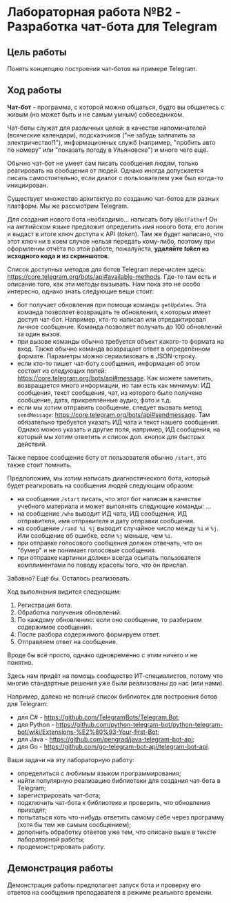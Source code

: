 # Лабораторная работа №B2 - Разработка чат-бота для Telegram

## Цель работы

Понять концепцию построения чат-ботов на примере Telegram.

## Ход работы

**Чат-бот** - программа, с которой можно общаться, будто вы общаетесь с живым (но может быть и не самым умным) собеседником.

Чат-боты служат для различных целей: в качестве напоминателей (всяческие календари), подсказчиков ("не забудь заплатить за электричество!1"), информационных служб (например, "пробить авто по номеру" или "показать погоду в Ульяновске") и много чего ещё.

Обычно чат-бот не умеет сам писать сообщения людям, только реагировать на сообщения от людей.
Однако иногда допускается писать самостоятельно, если диалог с пользователем уже был когда-то инициирован.

Существует множество архитектур по созданию чат-ботов для разных платформ.
Мы же рассмотрим Telegram.

Для создания нового бота необходимо... написать боту `@BotFather`!
Он на английском языке предложит определить имя нового бота, его логин и выдаст в итоге ключ доступа к API (_token_).
Там же будет написано, что этот ключ ни в коем случае нельзя передать кому-либо, поэтому при оформлении отчёта по этой работе, пожалуйста, **удаляйте _token_ из исходного кода и из скриншотов**.

Список доступных методов для ботов Telegram перечислен здесь: <https://core.telegram.org/bots/api#available-methods>.
Где-то там есть и описание того, как эти методы вызывать.
Нам пока это не особо интересно, однако знать следующие вещи стоит:

- бот получает обновления при помощи команды `getUpdates`.
  Эта команда позволяет возвращать те обновления, к которым имеет доступ чат-бот.
  Например, кто-то написал или отредактировал личное сообщение.
  Команда позволяет получать до 100 обновлений за один вызов.
- при вызове команды обычно требуется объект какого-то формата на вход.
  Также обычно команда возвращает ответ в определённом формате.
  Параметры можно сериализовать в JSON-строку.
- если кто-то пишет чат-боту сообщения, информация об этом состоит из следующих полей: <https://core.telegram.org/bots/api#message>.
  Как можете заметить, возвращается много информации, но там есть как минимум: ИД сообщения, текст сообщения, чат, из которого было получено сообщение, дата, прикреплённые аудио, фото и т.д.
- если мы хотим отправить сообщение, следует вызвать метод `sendMessage`: <https://core.telegram.org/bots/api#sendmessage>.
  Там обязательно требуется указать ИД чата и текст нашего сообщения.
  Однако можно указать и другие поля, например, ИД сообщения, на который мы хотим ответить и список доп. кнопок для быстрых действий.

Также первое сообщение боту от пользователя обычно `/start`, это также стоит помнить.

Предположим, мы хотим написать диагностического бота, который будет реагировать на сообщения людей следующим образом:

- на сообщение `/start` писать, что этот бот написан в качестве учебного материала и может выполнять следующие команды: ...
- на сообщение `/who` выводит ИД чата, ИД сообщения, ИД отправителя, имя отправителя и дату отправки сообщения.
- на сообщение `/rand %i %j` выводит случайное число между `%i` и `%j`.
  Или сообщение об ошибке, если `%j` меньше, чем `%i`.
- при отправке голосового сообщения должен отвечать, что он "бумер" и не понимает голосовые сообщения.
- при отправке картинки должен всегда осыпать пользователя комплиментами по поводу красоты того, что он прислал.

Забавно?
Ещё бы.
Осталось реализовать.

Ход выполнения видится следующим:

1. Регистрация бота.
2. Обработка получения обновлений.
3. По каждому обновлению: если оно сообщение, то разбираем содержимое сообщения.
4. После разбора содержимого формируем ответ.
5. Отправляем ответ на сообщение.

Вроде бы всё просто, однако одновременно с этим ничего и не понятно.

Здесь нам придёт на помощь сообщество ИТ-специалистов, потому что многие стандартные решения уже были реализованы до нас (или нами).

Например, далеко не полный список библиотек для построения ботов для Telegram:

- для C# - <https://github.com/TelegramBots/Telegram.Bot>;
- для Python - <https://github.com/python-telegram-bot/python-telegram-bot/wiki/Extensions-%E2%80%93-Your-first-Bot>;
- для Java - <https://github.com/pengrad/java-telegram-bot-api>;
- для Go - <https://github.com/go-telegram-bot-api/telegram-bot-api>.

Ваши задачи на эту лабораторную работу:

- определиться с любимым языком программирования;
- найти популярную реализацию библиотеки для создания чат-бота в Telegram;
- зарегистрировать чат-бота;
- подключить чат-бота к библиотеке и проверить, что обновления приходят;
- попытаться хоть что-нибудь ответить самому себе через программу (хотя бы тем же самым сообщением);
- дополнить обработку ответов уже тем, что описано выше в тексте лабораторной работы;
- продемонстрировать работу.

## Демонстрация работы

Демонстрация работы предполагает запуск бота и проверку его ответов на сообщения преподавателя в режиме реального времени.
